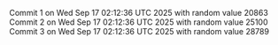 Commit 1 on Wed Sep 17 02:12:36 UTC 2025 with random value 20863
Commit 2 on Wed Sep 17 02:12:36 UTC 2025 with random value 25100
Commit 3 on Wed Sep 17 02:12:36 UTC 2025 with random value 28789

